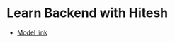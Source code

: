 # Learn Backend with Hitesh

- [Model link](https://app.eraser.io/workspace/YtPqZ1VogxGy1jzIDkzj?origin=share)